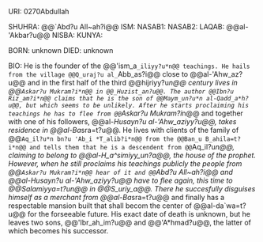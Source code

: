 URI: 0270Abdullah

SHUHRA: @@`Abd?u All~ah?i@@
ISM:
NASAB1:
NASAB2:
LAQAB: @@al-'Akbar?u@@
NISBA:
KUNYA:

BORN: unknown
DIED: unknown

BIO: He is the founder of the @@'ism_a`_iliyy?u*n@@ teachings. He hails from the village @@Q_uraj?u al_`Abb_as?i@@ close to @@al-'Ahw_az?u@@ and in the first half of the third @@hijriyy?u*n@@ century lives in @@`Askar?u Mukram?i*n@@ in @@_Huzist_an?u@@. The author @@Ibn?u Riz_am?i*n@@ claims that he is the son of @@Maym_un?u*n al-Qadd_a*h?u@@, but which seems to be unlikely. After he starts proclaiming his teachings he has to flee from @@`Askar?u Mukram?i*n@@ and together with one of his followers, @@al-*Husayn?u al-'Ahw_aziyy?u@@, takes residence in @@al-Ba*sra=t?u@@. He lives with clients of the family of @@`Aq_il?u*n bn?u 'Ab_i *T_alib?i*n@@ from the @@Ban_u B_ahila=t?i*n@@ and tells them that he is a descendent from @@`Aq_il?u*n@@, claiming to belong to @@al-H_a^simiyy_un?a@@, the house of the prophet. However, when he still proclaims his teachings publicly the people from @@`Askar?u Mukram?i*n@@ hear of it and @@`Abd?u All~ah?i@@ and @@al-*Husayn?u al-'Ahw_aziyy?u@@ have to flee again, this time to @@Salamiyya=t?u*n@@ in @@S_uriy_a@@. There he succesfully disguises himself as a merchant from @@al-Ba*sra=t?u@@ and finally has a respectable mansion built that shall becom the center of @@al-da`wa=t?u@@ for the forseeable future. His exact date of death is unknown, but he leaves two sons, @@'Ibr_ah_im?u@@ and @@'A*hmad?u@@, the latter of which becomes his successor.
